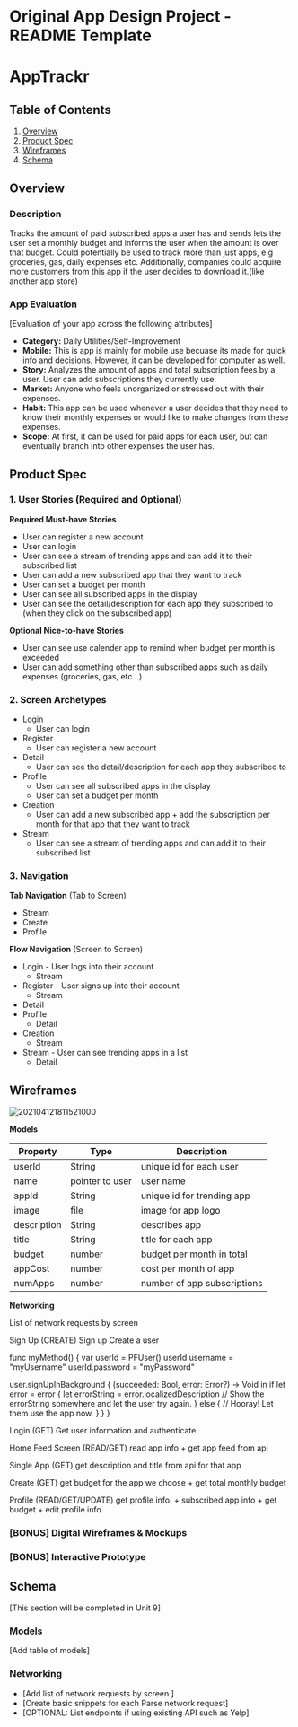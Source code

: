 Original App Design Project - README Template
===

# AppTrackr

## Table of Contents
1. [Overview](#Overview)
1. [Product Spec](#Product-Spec)
1. [Wireframes](#Wireframes)
2. [Schema](#Schema)

## Overview
### Description
Tracks the amount of paid subscribed apps a user has and sends lets the user set a monthly budget and informs the user when the amount is over that budget. Could potentially be used to track more than just apps, e.g groceries, gas, daily expenses etc. Additionally, companies could acquire more customers from this app if the user decides to download it.(like another app store) 

### App Evaluation
[Evaluation of your app across the following attributes]
- **Category:** Daily Utilities/Self-Improvement 
- **Mobile:** This is app is mainly for mobile use becuase its made for quick info and decisions. However, it can be developed for computer as well. 
- **Story:** Analyzes the amount of apps and total subscription fees by a user. User can add subscriptions they currently use. 
- **Market:** Anyone who feels unorganized or stressed out with their expenses. 
- **Habit:** This app can be used whenever a user decides that they need to know their monthly expenses or would like to make changes from these expenses.
- **Scope:** At first, it can be used for paid apps for each user, but can eventually branch into other expenses the user has. 

## Product Spec

### 1. User Stories (Required and Optional)

**Required Must-have Stories**

* User can register a new account 
* User can login
* User can see a stream of trending apps and can add it to their subscribed list 
* User can add a new subscribed app that they want to track 
* User can set a budget per month 
* User can see all subscribed apps in the display
* User can see the detail/description for each app they subscribed to (when they click on the subscribed app)

**Optional Nice-to-have Stories**

* User can see use calender app to remind when budget per month is exceeded 
* User can add something other than subscribed apps such as daily expenses (groceries, gas, etc...)

### 2. Screen Archetypes

* Login
   * User can login
* Register
   * User can register a new account 
* Detail 
    * User can see the detail/description for each app they subscribed to
* Profile 
    * User can see all subscribed apps in the display
    * User can set a budget per month 
* Creation
    * User can add a new subscribed app + add the subscription per month for that app that they want to track 
* Stream 
    * User can see a stream of trending apps and can add it to their subscribed list 


### 3. Navigation

**Tab Navigation** (Tab to Screen)

* Stream
* Create
* Profile 

**Flow Navigation** (Screen to Screen)

* Login - User logs into their account 
    * Stream
* Register - User signs up into their account
    * Stream
* Detail 
* Profile 
    * Detail
* Creation
    * Stream
* Stream - User can see trending apps in a list 
    * Detail

## Wireframes
![202104121811521000](https://user-images.githubusercontent.com/74073256/115314124-9aaeea00-a142-11eb-874b-9c4274abdb43.jpg)

**Models**

| Property | Type     | Description |
| -------- | -------- | -------- |
| userId    | String   |unique id for each user |
| name    | pointer to user   | user name
| appId    | String   |unique id for trending app |
| image    | file     | image for app logo |
| description | String   | describes app |
| title    | String   |title for each app |
| budget   | number   |budget per month in total|
| appCost   | number   |cost per month of app |
| numApps   | number   |number of app subscriptions |

**Networking**

List of network requests by screen

Sign Up 
(CREATE) Sign up Create a user 


func myMethod() {
  var userId = PFUser()
  userId.username = "myUsername"
  userId.password = "myPassword"

  user.signUpInBackground {
    (succeeded: Bool, error: Error?) -> Void in
    if let error = error {
      let errorString = error.localizedDescription
      // Show the errorString somewhere and let the user try again.
    } else {
      // Hooray! Let them use the app now.
    }
  }
}

Login
(GET) Get user information and authenticate 

Home Feed Screen 
(READ/GET) read app info + get app feed from api 


Single App 
(GET) get description and title from api for that app

Create 
(GET) get budget for the app we choose + get total monthly budget 

Profile 
(READ/GET/UPDATE) get profile info. + subscribed app info + get budget + edit profile info. 




### [BONUS] Digital Wireframes & Mockups

### [BONUS] Interactive Prototype

## Schema 
[This section will be completed in Unit 9]
### Models
[Add table of models]
### Networking
- [Add list of network requests by screen ]
- [Create basic snippets for each Parse network request]
- [OPTIONAL: List endpoints if using existing API such as Yelp]
